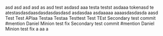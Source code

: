 asd
asd
asd
asd
as
asd
test
asdasd
aaa
testa
testst
asdaaa
tokenasd
te
atestasdasdaasdasdasdasdasd
asdasdaa
asdaaaaa
aaaasdasdasda
aasd
Test Test APIaa
Testaa
Testaa
Testtest
Test
TEst
Secondary test commit #mention Daniel Minion test fix
Secondary test commit #mention Daniel Minion test fix
a
aa
a
